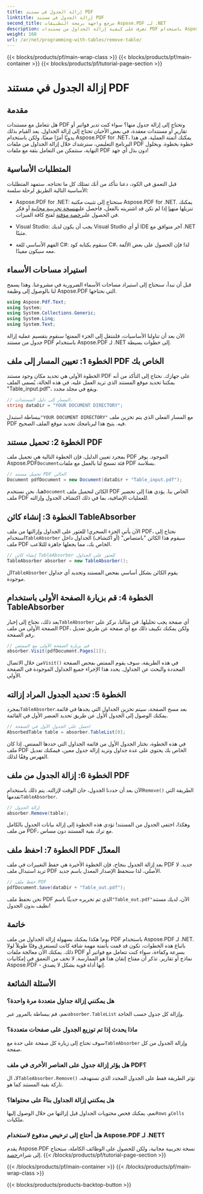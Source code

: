 ```yaml
---
title: إزالة الجدول في مستند PDF
linktitle: إزالة الجدول في مستند PDF
second_title: مرجع واجهة برمجة التطبيقات Aspose.PDF لـ .NET
description: تعرف على كيفية إزالة الجداول من مستندات PDF باستخدام Aspose.PDF for .NET من خلال دليل خطوة بخطوة. قم بتبسيط معالجة ملفات PDF باستخدام هذا البرنامج التعليمي السهل.
weight: 160
url: /ar/net/programming-with-tables/remove-table/
---
```


{{< blocks/products/pf/main-wrap-class >}}
{{< blocks/products/pf/main-container >}}
{{< blocks/products/pf/tutorial-page-section >}}

# إزالة الجدول في مستند PDF

## مقدمة

هل تتعامل مع مستندات PDF وتحتاج إلى إزالة جدول منها؟ سواء كنت تدير فواتير أو تقارير أو مستندات معقدة، في بعض الأحيان تحتاج إلى إزالة الجداول. يعد القيام بذلك يدويًا أمرًا صعبًا، ولكن باستخدام Aspose.PDF for .NET، يمكنك أتمتة العملية. في هذا البرنامج التعليمي، سنرشدك خلال إزالة الجداول من ملفات PDF خطوة بخطوة. وبحلول النهاية، ستتمكن من التعامل بثقة مع ملفات PDF دون بذل أي جهد!

## المتطلبات الأساسية

قبل التعمق في الكود، دعنا نتأكد من أنك تمتلك كل ما تحتاجه. ستمهد المتطلبات الأساسية التالية الطريق لرحلة سلسة:

-  Aspose.PDF for .NET: ستحتاج إلى تثبيت مكتبة Aspose.PDF for .NET. يمكنك تنزيلها من[هنا](https://releases.aspose.com/pdf/net/) إذا لم تكن قد اشتريته بالفعل، فاحصل عليه[نسخة تجريبية مجانية](https://releases.aspose.com/) أو فكر في الحصول على[رخصة مؤقتة](https://purchase.aspose.com/temporary-license/) لفتح كافة الميزات.
  
- Visual Studio: يجب أن يكون لديك Visual Studio أو أي IDE آخر متوافق مع .NET مثبتًا.
  
- الفهم الأساسي للغة C#: سنقوم بكتابة كود C#، لذا فإن الحصول على بعض الألفة معه سيكون مفيدًا.

## استيراد مساحات الأسماء

قبل أن نبدأ، سنحتاج إلى استيراد مساحات الأسماء الضرورية في مشروعنا. وهذا يسمح لنا بالوصول إلى وظيفة Aspose.PDF التي نحتاجها.

```csharp
using Aspose.Pdf.Text;
using System;
using System.Collections.Generic;
using System.Linq;
using System.Text;
```

الآن بعد أن تناولنا الأساسيات، فلننتقل إلى الجزء الممتع! سنقوم بتقسيم عملية إزالة جدول من مستند PDF باستخدام Aspose.PDF لـ .NET إلى خطوات بسيطة.

## الخطوة 1: تعيين المسار إلى ملف PDF الخاص بك

الخطوة الأولى هي تحديد مكان وجود مستند PDF على جهازك. نحتاج إلى التأكد من أنه يمكننا تحديد موقع المستند الذي تريد العمل عليه. في هذه الحالة، يُسمى الملف "Table_input.pdf"، ويقع في مجلد محدد.

```csharp
// المسار إلى دليل المستندات.
string dataDir = "YOUR DOCUMENT DIRECTORY";
```

 ببساطة استبدل`"YOUR DOCUMENT DIRECTORY"` مع المسار الفعلي الذي يتم تخزين ملف PDF فيه. يتيح هذا لبرنامجك تحديد موقع الملف الصحيح.

## الخطوة 2: تحميل مستند PDF

 بمجرد تعيين الدليل، فإن الخطوة التالية هي تحميل ملف PDF الموجود. يوفر Aspose.PDF`Document`فئة تسمح لنا بالعمل مع ملفات PDF بسلاسة.

```csharp
// تحميل مستند PDF الحالي
Document pdfDocument = new Document(dataDir + "Table_input.pdf");
```

 هنا، نحن نستخدم`Document` الكائن لتحميل ملف PDF الخاص بنا. يؤدي هذا إلى تحضير ملف PDF للعمليات الإضافية، بما في ذلك اكتشاف الجدول وإزالته.

## الخطوة 3: إنشاء كائن TableAbsorber

 الآن يأتي الجزء السحري! للعثور على الجداول وإزالتها من ملف PDF، نحتاج إلى استخدام`TableAbsorber` سيقوم هذا الكائن "بامتصاص" (أو اكتشاف) الجداول داخل ملف PDF الخاص بك، مما يجعلها جاهزة للتلاعب.

```csharp
// إنشاء كائن TableAbsorber للعثور على الجداول
TableAbsorber absorber = new TableAbsorber();
```

 ال`TableAbsorber` يقوم الكائن بشكل أساسي بفحص المستند وتحديد أي جداول موجودة.

## الخطوة 4: قم بزيارة الصفحة الأولى باستخدام TableAbsorber

 بعد ذلك، نحتاج إلى إخبار`TableAbsorber` أي صفحة يجب تحليلها. في مثالنا، نركز على الصفحة الأولى من ملف PDF، ولكن يمكنك تكييف ذلك مع أي صفحة عن طريق تعديل رقم الصفحة.

```csharp
// قم بزيارة الصفحة الأولى مع الممتص
absorber.Visit(pdfDocument.Pages[1]);
```

 من خلال الاتصال`Visit()` في هذه الطريقة، سوف يقوم الممتص بفحص الصفحة المحددة والبحث عن الجداول. يحدد هذا الإجراء جميع الجداول الموجودة في الصفحة الأولى.

## الخطوة 5: تحديد الجدول المراد إزالته

 بمجرد`TableAbsorber`بعد مسح الصفحة، سيتم تخزين الجداول التي يجدها في قائمة. يمكنك الوصول إلى الجدول الأول عن طريق تحديد العنصر الأول في القائمة.

```csharp
// احصل على الجدول الأول في الصفحة
AbsorbedTable table = absorber.TableList[0];
```

في هذه الخطوة، نختار الجدول الأول من قائمة الجداول التي حددها الممتص. إذا كان ملف PDF الخاص بك يحتوي على عدة جداول وتريد إزالة جدول معين، فيمكنك تعديل الفهرس وفقًا لذلك.

## الخطوة 6: إزالة الجدول من ملف PDF

 الآن بعد أن حددنا الجدول، حان الوقت لإزالته. يتم ذلك باستخدام`Remove()` الطريقة التي تقدمها`TableAbsorber`.

```csharp
// إزالة الجدول
absorber.Remove(table);
```

وهكذا، اختفى الجدول من المستند! تؤدي هذه الخطوة إلى إزالة بيانات الجدول بالكامل من ملف PDF، مع ترك بقية المستند دون مساس.

## الخطوة 7: احفظ ملف PDF المعدّل

بعد إزالة الجدول بنجاح، فإن الخطوة الأخيرة هي حفظ التغييرات في ملف PDF جديد. لا تريد استبدال ملف PDF الأصلي، لذا سنحفظ الإصدار المعدل باسم جديد.

```csharp
// حفظ ملف PDF
pdfDocument.Save(dataDir + "Table_out.pdf");
```

 نحن نحفظ ملف PDF الذي تم تحريره حديثًا باسم`"Table_out.pdf"`الآن، لديك مستند نظيف بدون الجدول!

## خاتمة

بوم! هكذا يمكنك بسهولة إزالة الجداول من ملف PDF باستخدام Aspose.PDF لـ .NET. باتباع هذه الخطوات، تكون قد قمت بأتمتة مهمة شاقة كانت لتستغرق وقتًا طويلاً لولا ذلك. يمكنك الآن معالجة ملفات PDF بسرعة وكفاءة، سواء كنت تتعامل مع فواتير أو نماذج أو تقارير. تذكر أن مفتاح إتقان هذا هو الممارسة. لا تخف من التعمق في إمكانيات Aspose.PDF - إنها أداة قوية بشكل لا يصدق.

## الأسئلة الشائعة

### هل يمكنني إزالة جداول متعددة مرة واحدة؟  
 نعم، قم ببساطة بالمرور عبر`absorber.TableList` وإزالة كل جدول حسب الحاجة.

### ماذا يحدث إذا تم توزيع الجدول على صفحات متعددة؟  
 سوف تحتاج إلى زيارة كل صفحة على حدة مع`TableAbsorber` وإزالة الجدول من كل صفحة.

### هل يؤثر إزالة جدول على العناصر الأخرى في ملف PDF؟  
 لا، ال`TableAbsorber.Remove()` تؤثر الطريقة فقط على الجدول المحدد الذي تستهدفه، تاركة بقية المستند كما هو.

### هل يمكنني إزالة الجداول بناءً على محتواها؟  
 نعم، يمكنك فحص محتويات الجداول قبل إزالتها من خلال الوصول إليها`Rows` و`Cells` ملكيات.

### هل أحتاج إلى ترخيص مدفوع لاستخدام Aspose.PDF لـ .NET؟  
 يقدم Aspose.PDF نسخة تجريبية مجانية، ولكن للحصول على الوظائف الكاملة، ستحتاج إلى شراء[رخصة](https://purchase.aspose.com/buy).
{{< /blocks/products/pf/tutorial-page-section >}}

{{< /blocks/products/pf/main-container >}}
{{< /blocks/products/pf/main-wrap-class >}}

{{< blocks/products/products-backtop-button >}}

